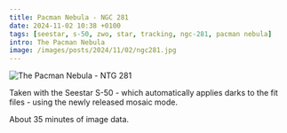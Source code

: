 ```yaml
---
title: Pacman Nebula - NGC 281
date: 2024-11-02 10:38 +0100
tags: [seestar, s-50, zwo, star, tracking, ngc-281, pacman nebula]
intro: The Pacman Nebula
image: /images/posts/2024/11/02/ngc281.jpg
---
```


![The Pacman Nebula - NTG 281](/images/posts/2024/11/02/ngc281.jpg)

Taken with the Seestar S-50 - which automatically applies darks to the fit files - using the newly released mosaic mode.

About 35 minutes of image data.
